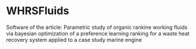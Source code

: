 # WHRSFluids
Software of the article: Parametric study of organic rankine working fluids via bayesian optimization of a preference learning ranking for a waste heat recovery system applied to a case study marine engine
